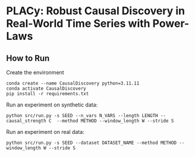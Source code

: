 # PLACy: Robust Causal Discovery in Real-World Time Series with Power-Laws

## How to Run

Create the environment
```
conda create --name CausalDiscovery python=3.11.11
conda activate CausalDiscovery
pip install -r requirements.txt
```

Run an experiment on synthetic data:
```
python src/run.py -s SEED --n_vars N_VARS --length LENGTH --causal_strength C  --method METHOD --window_length W --stride S
```

Run an experiment on real data:
```
python src/run.py -s SEED --dataset DATASET_NAME --method METHOD --window_length W --stride S
```
